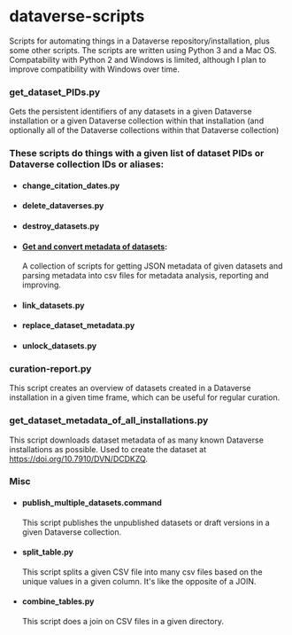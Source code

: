 # dataverse-scripts

Scripts for automating things in a Dataverse repository/installation, plus some other scripts. The scripts are written using Python 3 and a Mac OS. Compatability with Python 2 and Windows is limited, although I plan to improve compatibility with Windows over time. 

### get_dataset_PIDs.py
Gets the persistent identifiers of any datasets in a given Dataverse installation or a given Dataverse collection within that installation (and optionally all of the Dataverse collections within that Dataverse collection)

### These scripts do things with a given list of dataset PIDs or Dataverse collection IDs or aliases:

- #### change_citation_dates.py
- #### delete_dataverses.py
- #### destroy_datasets.py
- #### [Get and convert metadata of datasets](https://github.com/jggautier/dataverse-scripts/tree/master/get-dataverse-metadata):
  A collection of scripts for getting JSON metadata of given datasets and parsing metadata into csv files for metadata analysis, reporting and improving.
- #### link_datasets.py
- #### replace_dataset_metadata.py
- #### unlock_datasets.py

### curation-report.py
This script creates an overview of datasets created in a Dataverse installation in a given time frame, which can be useful for regular curation.

### get_dataset_metadata_of_all_installations.py
This script downloads dataset metadata of as many known Dataverse installations as possible. Used to create the dataset at https://doi.org/10.7910/DVN/DCDKZQ.

### Misc
- #### publish_multiple_datasets.command
  This script publishes the unpublished datasets or draft versions in a given Dataverse collection.
- #### split_table.py
  This script splits a given CSV file into many csv files based on the unique values in a given column. It's like the opposite of a JOIN.
- #### combine_tables.py
  This script does a join on CSV files in a given directory.

